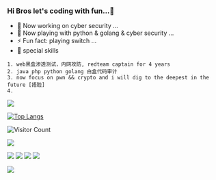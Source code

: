 ### Hi Bros let's coding with fun...👋

<!--
**FDlucifer/FDlucifer** is a ✨ _special_ ✨ repository because its `README.md` (this file) appears on your GitHub profile.

Here are some ideas to get you started:

- 🔭 I’m currently working on ...
- 🌱 I’m currently learning ...
- 👯 I’m looking to collaborate on ...
- 🤔 I’m looking for help with ...
- 💬 Ask me about ...
- 📫 How to reach me: ...
- 😄 Pronouns: ...
- ⚡ Fun fact: ...
-->

- 🔭 Now working on cyber security ...
- 🌱 Now playing with python & golang & cyber security ...
- ⚡ Fun fact: playing switch ...
- 🤔 special skills

```
1. web黑盒渗透测试，内网攻防, redteam captain for 4 years
2. java php python golang 白盒代码审计
3. now focus on pwn && crypto and i will dig to the deepest in the future [捂脸]
4. 
```

![](https://github-readme-stats.vercel.app/api?username=FDlucifer&show_icons=true&count_private=true&hide=prs&theme=dark)

[![Top Langs](https://github-readme-stats.vercel.app/api/top-langs/?username=FDlucifer&layout=compact)](https://github.com/FDlucifer/github-readme-stats)

![Visitor Count](https://profile-counter.glitch.me/FDlucifer/count.svg)

[![](https://img.shields.io/badge/OS-kali%20Linux-33aadd?style=flat-square&logo=kali-linux&logoColor=ffffff)](https://simpleicons.org/icons/kalilinux.svg)

[![](https://img.shields.io/badge/iOS-iphone11-292e33?style=flat-square&logo=apple&logoColor=ffffff)](https://simpleicons.org/icons/ios.svg)
[![](https://img.shields.io/badge/golang-292e33?style=flat-square&logo=go&logoColor=ffffff)](https://simpleicons.org/icons/go.svg)
![](https://img.shields.io/badge/-Nintendo%20Switch-e60012?style=flat-square&logo=nintendo%20switch&logoColor=ffffff)
[![](https://img.shields.io/badge/Steam-171a21?style=flat-square&logo=steam&logoColor=ffffff)](https://steamcommunity.com/id/fdlucifer)

![](https://visitor-badge.glitch.me/badge?page_id=FDlucifer.readme)

